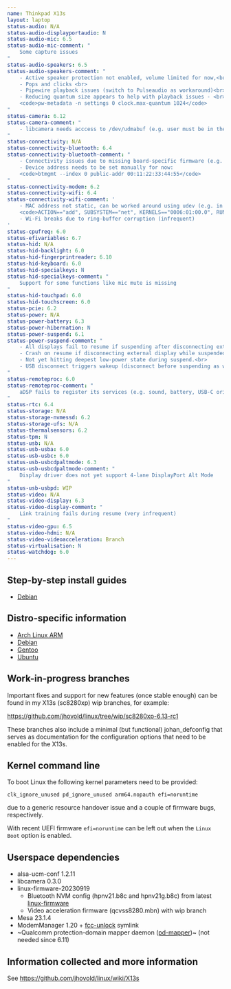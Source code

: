```yaml
---
name: Thinkpad X13s
layout: laptop
status-audio: N/A
status-audio-displayportaudio: N
status-audio-mic: 6.5
status-audio-mic-comment: "
    Some capture issues
"
status-audio-speakers: 6.5
status-audio-speakers-comment: "
    - Active speaker protection not enabled, volume limited for now,<br>
    - Pops and clicks <br>
    - Pipewire playback issues (switch to Pulseaudio as workaround)<br>
    - Reducing quantum size appears to help with playback issues - <br>
    <code>pw-metadata -n settings 0 clock.max-quantum 1024</code>
"
status-camera: 6.12
status-camera-comment: "
    - libcamera needs acccess to /dev/udmabuf (e.g. user must be in the kvm group)
"
status-connectivity: N/A
status-connectivity-bluetooth: 6.4
status-connectivity-bluetooth-comment: "
    - Connectivity issues due to missing board-specific firmware (e.g. very limited range) (fixed in wip branch and linux-firmware)<br>
    - Device address needs to be set manually for now:
    <code>btmgmt --index 0 public-addr 00:11:22:33:44:55</code>
"
status-connectivity-modem: 6.2
status-connectivity-wifi: 6.4
status-connectivity-wifi-comment: '
    - MAC address not static, can be worked around using udev (e.g. in /etc/udev/rules.d/90-net-address.rules):<br>
    <code>ACTION=="add", SUBSYSTEM=="net", KERNELS=="0006:01:00.0", RUN+="/usr/bin/ip link set dev $name address xx:xx:xx:xx:xx:xx"</code><br>
    - Wi-Fi breaks due to ring-buffer corruption (infrequent)
'
status-cpufreq: 6.0
status-efivariables: 6.7
status-hid: N/A
status-hid-backlight: 6.0
status-hid-fingerprintreader: 6.10
status-hid-keyboard: 6.0
status-hid-specialkeys: N
status-hid-specialkeys-comment: "
    Support for some functions like mic mute is missing
"
status-hid-touchpad: 6.0
status-hid-touchscreen: 6.0
status-pcie: 6.2
status-power: N/A
status-power-battery: 6.3
status-power-hibernation: N
status-power-suspend: 6.1
status-power-suspend-comment: "
    - All displays fail to resume if suspending after disconnecting external display in X.<br>
    - Crash on resume if disconnecting external display while suspended.<br>
    - Not yet hitting deepest low-power state during suspend.<br>
    - USB disconnect triggers wakeup (disconnect before suspending as workaround)
"
status-remoteproc: 6.0
status-remoteproc-comment: "
    aDSP fails to register its services (e.g. sound, battery, USB-C orientation) (very infrequent)
"
status-rtc: 6.4
status-storage: N/A
status-storage-nvmessd: 6.2
status-storage-ufs: N/A
status-thermalsensors: 6.2
status-tpm: N
status-usb: N/A
status-usb-usba: 6.0
status-usb-usbc: 6.0
status-usb-usbcdpaltmode: 6.3
status-usb-usbcdpaltmode-comment: "
    Display driver does not yet support 4-lane DisplayPort Alt Mode
"
status-usb-usbpd: WIP
status-video: N/A
status-video-display: 6.3
status-video-display-comment: "
    Link training fails during resume (very infrequent)
"
status-video-gpu: 6.5
status-video-hdmi: N/A
status-video-videoacceleration: Branch
status-virtualisation: N
status-watchdog: 6.0
---
```


## Step-by-step install guides
- [Debian](../laptops/thinkpad_x13s/debian_guide.html)

## Distro-specific information

- [Arch Linux ARM](https://github.com/ironrobin/archiso-x13s/wiki/Feature-Support)
- [Debian](https://wiki.debian.org/InstallingDebianOn/Thinkpad/X13s)
- [Gentoo](https://wiki.gentoo.org/wiki/ThinkPad_X13s)
- [Ubuntu](https://launchpad.net/~ubuntu-concept/+archive/ubuntu/x13s)

## Work-in-progress branches

Important fixes and support for new features (once stable enough) can be found
in my X13s (sc8280xp) wip branches, for example:

https://github.com/jhovold/linux/tree/wip/sc8280xp-6.13-rc1

These branches also include a minimal (but functional) johan_defconfig that
serves as documentation for the configuration options that need to be enabled
for the X13s.

## Kernel command line
To boot Linux the following kernel parameters need to be provided:
```
clk_ignore_unused pd_ignore_unused arm64.nopauth efi=noruntime
```
due to a generic resource handover issue and a couple of firmware bugs, respectively.

With recent UEFI firmware `efi=noruntime` can be left out when the `Linux Boot` option is enabled.

## Userspace dependencies
* alsa-ucm-conf 1.2.11
* libcamera 0.3.0
* linux-firmware-20230919
  * Bluetooth NVM config (hpnv21.b8c and hpnv21g.b8c) from latest [linux-firmware](https://git.kernel.org/pub/scm/linux/kernel/git/firmware/linux-firmware.git/tree/qca)
  * Video acceleration firmware (qcvss8280.mbn) with wip branch
* Mesa 23.1.4
* ModemManager 1.20 + [fcc-unlock](https://modemmanager.org/docs/modemmanager/fcc-unlock/) symlink
* ~Qualcomm protection-domain mapper daemon ([pd-mapper](https://github.com/andersson/pd-mapper))~ (not needed since 6.11)

## Information collected and more information

See <https://github.com/jhovold/linux/wiki/X13s>
